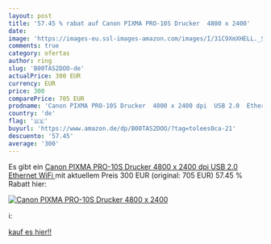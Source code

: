```yaml
---
layout: post
title: '57.45 % rabat auf Canon PIXMA PRO-10S Drucker  4800 x 2400'
date: 
image: 'https://images-eu.ssl-images-amazon.com/images/I/31C9XmXHELL._SL200_.jpg'
comments: true
category: ofertas
author: ring
slug: 'B00TAS2DOO-de'
actualPrice: 300 EUR
currency: EUR
price: 300
comparePrice: 705 EUR
prodname: 'Canon PIXMA PRO-10S Drucker  4800 x 2400 dpi  USB 2.0  Ethernet  WiFi '
country: 'de'
flag: '🇩🇪'
buyurl: 'https://www.amazon.de/dp/B00TAS2DOO/?tag=tolees0ca-21'
descuento: '57.45'
average: '300'
---
```


Es gibt ein [Canon PIXMA PRO-10S Drucker  4800 x 2400 dpi  USB 2.0  Ethernet  WiFi ](https://www.amazon.de/dp/B00TAS2DOO/?tag=tolees0ca-21) mit aktuellem Preis 300 EUR (original: 705 EUR) 57.45 % Rabatt hier:

[![Canon PIXMA PRO-10S Drucker  4800 x 2400](https://images-eu.ssl-images-amazon.com/images/I/31C9XmXHELL._SL200_.jpg)](https://www.amazon.de/dp/B00TAS2DOO/?tag=tolees0ca-21)

ℹ️:


[kauf es hier!!](https://www.amazon.de/dp/B00TAS2DOO/?tag=tolees0ca-21)
